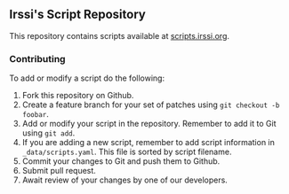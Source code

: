## Irssi's Script Repository

This repository contains scripts available at
[scripts.irssi.org](http://scripts.irssi.org).

### Contributing

To add or modify a script do the following:

1. Fork this repository on Github.
2. Create a feature branch for your set of patches using `git checkout -b foobar`.
3. Add or modify your script in the repository. Remember to add it to Git using `git add`.
4. If you are adding a new script, remember to add script information in `_data/scripts.yaml`. This file is sorted by script filename.
5. Commit your changes to Git and push them to Github.
6. Submit pull request.
7. Await review of your changes by one of our developers.
